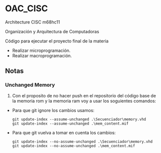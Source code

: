 # OAC_CISC
  Architecture CISC m68hc11

Organización y Arquitectura de Computadoras

Código para ejecutar el proyecto final de la materia
- Realizar microprogramación.
- Realizar macroprogramación.

## Notas 

### Unchanged Memory

  1.  Con el proposito de no hacer push en el repositorio del código base de la memoria rom y la memoria ram voy a usar los soguientes comandos:

  - Para que git ignore los cambios usamos:
    ```
    git update-index --assume-unchanged .\Secuenciador\memory.vhd
    git update-index --assume-unchanged .\mem_content.mif
    ```

  - Para que git vuelva a tomar en cuenta los cambios:
    ```
    git update-index --no-assume-unchanged .\Secuenciador\memory.vhd
    git update-index --no-assume-unchanged .\mem_content.mif
    ```